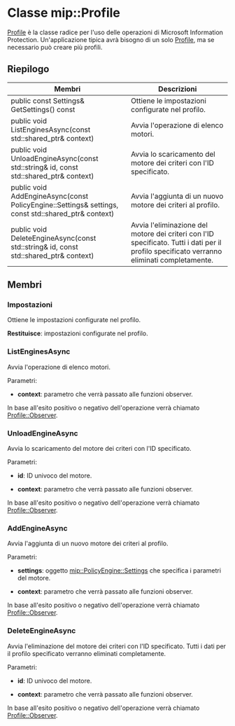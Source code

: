 # <a name="class-mipprofile"></a>Classe mip::Profile 
[Profile](class_mip_profile.md) è la classe radice per l'uso delle operazioni di Microsoft Information Protection. Un'applicazione tipica avrà bisogno di un solo [Profile](class_mip_profile.md), ma se necessario può creare più profili.
  
## <a name="summary"></a>Riepilogo
 Membri                        | Descrizioni                                
--------------------------------|---------------------------------------------
 public const Settings& GetSettings() const  |  Ottiene le impostazioni configurate nel profilo.
public void ListEnginesAsync(const std::shared_ptr<void>& context)  |  Avvia l'operazione di elenco motori.
public void UnloadEngineAsync(const std::string& id, const std::shared_ptr<void>& context)  |  Avvia lo scaricamento del motore dei criteri con l'ID specificato.
public void AddEngineAsync(const PolicyEngine::Settings& settings, const std::shared_ptr<void>& context)  |  Avvia l'aggiunta di un nuovo motore dei criteri al profilo.
public void DeleteEngineAsync(const std::string& id, const std::shared_ptr<void>& context)  |  Avvia l'eliminazione del motore dei criteri con l'ID specificato. Tutti i dati per il profilo specificato verranno eliminati completamente.
  
## <a name="members"></a>Membri
  
### <a name="settings"></a>Impostazioni
Ottiene le impostazioni configurate nel profilo.

  
**Restituisce**: impostazioni configurate nel profilo.
  
### <a name="listenginesasync"></a>ListEnginesAsync
Avvia l'operazione di elenco motori.

Parametri:  
* **context**: parametro che verrà passato alle funzioni observer. 


In base all'esito positivo o negativo dell'operazione verrà chiamato [Profile::Observer](class_mip_profile_observer.md).
  
### <a name="unloadengineasync"></a>UnloadEngineAsync
Avvia lo scaricamento del motore dei criteri con l'ID specificato.

Parametri:  
* **id**: ID univoco del motore. 


* **context**: parametro che verrà passato alle funzioni observer. 


In base all'esito positivo o negativo dell'operazione verrà chiamato [Profile::Observer](class_mip_profile_observer.md).
  
### <a name="addengineasync"></a>AddEngineAsync
Avvia l'aggiunta di un nuovo motore dei criteri al profilo.

Parametri:  
* **settings**: oggetto [mip::PolicyEngine::Settings](class_mip_policyengine_settings.md) che specifica i parametri del motore. 


* **context**: parametro che verrà passato alle funzioni observer. 


In base all'esito positivo o negativo dell'operazione verrà chiamato [Profile::Observer](class_mip_profile_observer.md).
  
### <a name="deleteengineasync"></a>DeleteEngineAsync
Avvia l'eliminazione del motore dei criteri con l'ID specificato. Tutti i dati per il profilo specificato verranno eliminati completamente.

Parametri:  
* **id**: ID univoco del motore. 


* **context**: parametro che verrà passato alle funzioni observer. 


In base all'esito positivo o negativo dell'operazione verrà chiamato [Profile::Observer](class_mip_profile_observer.md).